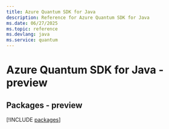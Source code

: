 ```yaml
---
title: Azure Quantum SDK for Java
description: Reference for Azure Quantum SDK for Java
ms.date: 06/27/2025
ms.topic: reference
ms.devlang: java
ms.service: quantum
---
```

# Azure Quantum SDK for Java - preview
## Packages - preview
[!INCLUDE [packages](quantum-index.md)]